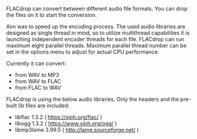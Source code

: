FLACdrop can convert between different audio file formats. You can drop the files on it to start the conversion.

Aim was to speed up the encoding process. The used audio libraries are designed as single thread in mind, so to utilize multithread capabilities it is launching independent encoder threads for each file.
FLACdrop can run maximum eight parallel threads. Maximum parallel thread number can be set in the options menu to adjust for actual CPU performance.

Currently it can convert:
- from WAV to MP3
- from WAV to FLAC
- from FLAC to WAV

FLACdrop is using the below audio libraries. Only the headers and the pre-built lib files are included:
- libflac 1.3.2 ( https://xiph.org/flac/ )
- libogg 1.3.2 ( https://www.xiph.org/ogg/ )
- libmp3lame 3.99.5 ( http://lame.sourceforge.net/ )
